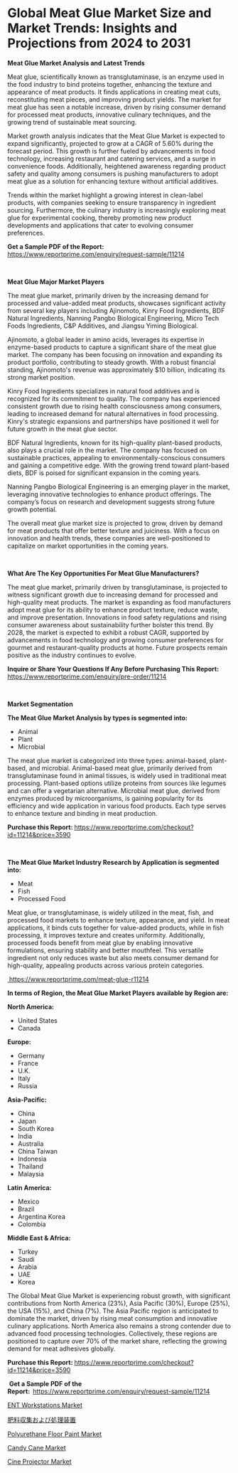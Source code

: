 <p><h1>Global Meat Glue Market Size and Market Trends: Insights and Projections from 2024 to 2031</h1></p><p><strong>Meat Glue Market Analysis and Latest Trends</strong></p>
<p><p>Meat glue, scientifically known as transglutaminase, is an enzyme used in the food industry to bind proteins together, enhancing the texture and appearance of meat products. It finds applications in creating meat cuts, reconstituting meat pieces, and improving product yields. The market for meat glue has seen a notable increase, driven by rising consumer demand for processed meat products, innovative culinary techniques, and the growing trend of sustainable meat sourcing.</p><p>Market growth analysis indicates that the Meat Glue Market is expected to expand significantly, projected to grow at a CAGR of 5.60% during the forecast period. This growth is further fueled by advancements in food technology, increasing restaurant and catering services, and a surge in convenience foods. Additionally, heightened awareness regarding product safety and quality among consumers is pushing manufacturers to adopt meat glue as a solution for enhancing texture without artificial additives.</p><p>Trends within the market highlight a growing interest in clean-label products, with companies seeking to ensure transparency in ingredient sourcing. Furthermore, the culinary industry is increasingly exploring meat glue for experimental cooking, thereby promoting new product developments and applications that cater to evolving consumer preferences.</p></p>
<p><strong>Get a Sample PDF of the Report:&nbsp;</strong> <a href="https://www.reportprime.com/enquiry/request-sample/11214">https://www.reportprime.com/enquiry/request-sample/11214</a></p>
<p>&nbsp;</p>
<p><strong>Meat Glue Major Market Players</strong></p>
<p><p>The meat glue market, primarily driven by the increasing demand for processed and value-added meat products, showcases significant activity from several key players including Ajinomoto, Kinry Food Ingredients, BDF Natural Ingredients, Nanning Pangbo Biological Engineering, Micro Tech Foods Ingredients, C&P Additives, and Jiangsu Yiming Biological.</p><p>Ajinomoto, a global leader in amino acids, leverages its expertise in enzyme-based products to capture a significant share of the meat glue market. The company has been focusing on innovation and expanding its product portfolio, contributing to steady growth. With a robust financial standing, Ajinomoto's revenue was approximately $10 billion, indicating its strong market position.</p><p>Kinry Food Ingredients specializes in natural food additives and is recognized for its commitment to quality. The company has experienced consistent growth due to rising health consciousness among consumers, leading to increased demand for natural alternatives in food processing. Kinry's strategic expansions and partnerships have positioned it well for future growth in the meat glue sector.</p><p>BDF Natural Ingredients, known for its high-quality plant-based products, also plays a crucial role in the market. The company has focused on sustainable practices, appealing to environmentally-conscious consumers and gaining a competitive edge. With the growing trend toward plant-based diets, BDF is poised for significant expansion in the coming years.</p><p>Nanning Pangbo Biological Engineering is an emerging player in the market, leveraging innovative technologies to enhance product offerings. The company’s focus on research and development suggests strong future growth potential.</p><p>The overall meat glue market size is projected to grow, driven by demand for meat products that offer better texture and juiciness. With a focus on innovation and health trends, these companies are well-positioned to capitalize on market opportunities in the coming years.</p></p>
<p>&nbsp;</p>
<p><strong>What Are The Key Opportunities For Meat Glue Manufacturers?</strong></p>
<p><p>The meat glue market, primarily driven by transglutaminase, is projected to witness significant growth due to increasing demand for processed and high-quality meat products. The market is expanding as food manufacturers adopt meat glue for its ability to enhance product texture, reduce waste, and improve presentation. Innovations in food safety regulations and rising consumer awareness about sustainability further bolster this trend. By 2028, the market is expected to exhibit a robust CAGR, supported by advancements in food technology and growing consumer preferences for gourmet and restaurant-quality products at home. Future prospects remain positive as the industry continues to evolve.</p></p>
<p><strong>Inquire or Share Your Questions If Any Before Purchasing This Report:</strong> <a href="https://www.reportprime.com/enquiry/pre-order/11214">https://www.reportprime.com/enquiry/pre-order/11214</a></p>
<p>&nbsp;</p>
<p><strong>Market Segmentation</strong></p>
<p><strong>The Meat Glue Market Analysis by types is segmented into:</strong></p>
<p><ul><li>Animal</li><li>Plant</li><li>Microbial</li></ul></p>
<p><p>The meat glue market is categorized into three types: animal-based, plant-based, and microbial. Animal-based meat glue, primarily derived from transglutaminase found in animal tissues, is widely used in traditional meat processing. Plant-based options utilize proteins from sources like legumes and can offer a vegetarian alternative. Microbial meat glue, derived from enzymes produced by microorganisms, is gaining popularity for its efficiency and wide application in various food products. Each type serves to enhance texture and binding in meat production.</p></p>
<p><strong>Purchase this Report:&nbsp;</strong><a href="https://www.reportprime.com/checkout?id=11214&price=3590">https://www.reportprime.com/checkout?id=11214&price=3590</a></p>
<p>&nbsp;</p>
<p><strong>The Meat Glue Market Industry Research by Application is segmented into:</strong></p>
<p><ul><li>Meat</li><li>Fish</li><li>Processed Food</li></ul></p>
<p><p>Meat glue, or transglutaminase, is widely utilized in the meat, fish, and processed food markets to enhance texture, appearance, and yield. In meat applications, it binds cuts together for value-added products, while in fish processing, it improves texture and creates uniformity. Additionally, processed foods benefit from meat glue by enabling innovative formulations, ensuring stability and better mouthfeel. This versatile ingredient not only reduces waste but also meets consumer demand for high-quality, appealing products across various protein categories.</p></p>
<p><a href="https://www.reportprime.com/meat-glue-r11214">&nbsp;https://www.reportprime.com/meat-glue-r11214</a></p>
<p><strong>In terms of Region, the Meat Glue Market Players available by Region are:</strong></p>
<p>
    <p> <strong> North America: </strong>
        <ul>
            <li>United States</li>
            <li>Canada</li>
        </ul>
        </p> 
    <p> <strong> Europe: </strong>
        <ul>
            <li>Germany</li>
            <li>France</li>
            <li>U.K.</li>
            <li>Italy</li>
            <li>Russia</li>
        </ul>
        </p> 
    <p> <strong> Asia-Pacific: </strong>
        <ul>
            <li>China</li>
            <li>Japan</li>
            <li>South Korea</li>
            <li>India</li>
            <li>Australia</li>
            <li>China Taiwan</li>
            <li>Indonesia</li>
            <li>Thailand</li>
            <li>Malaysia</li>
        </ul>
        </p> 
    <p> <strong> Latin America: </strong>
        <ul>
            <li>Mexico</li>
            <li>Brazil</li>
            <li>Argentina Korea</li>
            <li>Colombia</li>
        </ul>
        </p> 
    <p> <strong> Middle East & Africa: </strong>
        <ul>
            <li>Turkey</li>
            <li>Saudi</li>
            <li>Arabia</li>
            <li>UAE</li>
            <li>Korea</li>
        </ul>
    </p>
    </p>
<p><p>The Global Meat Glue Market is experiencing robust growth, with significant contributions from North America (23%), Asia Pacific (30%), Europe (25%), the USA (15%), and China (7%). The Asia Pacific region is anticipated to dominate the market, driven by rising meat consumption and innovative culinary applications. North America also remains a strong contender due to advanced food processing technologies. Collectively, these regions are positioned to capture over 70% of the market share, reflecting the growing demand for meat adhesives globally.</p></p>
<p><strong>Purchase this Report: </strong><a href="https://www.reportprime.com/checkout?id=11214&price=3590">https://www.reportprime.com/checkout?id=11214&price=3590</a></p>
<p>&nbsp;<strong>Get a Sample PDF of the Report:&nbsp;&nbsp;</strong><a href="https://www.reportprime.com/enquiry/request-sample/11214">https://www.reportprime.com/enquiry/request-sample/11214</a></p>
<p><strong></strong></p>
<p><p><a href="https://github.com/MarlinNader2023/Market-Research-Report-List-1/blob/main/ent-workstations-market.md">ENT Workstations Market</a></p><p><a href="https://medium.com/@larrylemkert567/manure-collection-and-handling-equipment-3e16dc5aaf6b">肥料収集および処理装置</a></p><p><a href="https://issuu.com/reportprime-2/docs/polyurethane-floor-paint-market-siz_01fd2624873f9c">Polyurethane Floor Paint Market</a></p><p><a href="https://www.linkedin.com/pulse/candy-cane-market-research-report-exploring-size-revenue-cydxe?trackingId=Oy3xt5WHSDOGoWiJZuSuKg%3D%3D">Candy Cane Market</a></p><p><a href="https://www.linkedin.com/pulse/mapping-cine-projector-market-trends-challenges-breakthroughs-zlroe?trackingId=nwALEApGTcGGERLLbjcCIQ%3D%3D">Cine Projector Market</a></p></p>